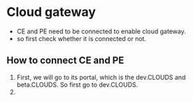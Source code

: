 # Cloud gateway
- CE and PE need to be connected to enable cloud gateway.
- so first check whether it is connected or not.

## How to connect CE and PE
1. First, we will go to its portal, which is the dev.CLOUDS and beta.CLOUDS. So first go to dev.CLOUDS.
2. 
